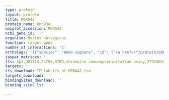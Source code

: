 ```yaml
---
type: protein
layout: protein
title: M0RA42
protein_name: Unc93a
uniprot_accession: M0RA42
ncbi_gene_id: '-'
organism: Rattus norvegicus
function: target gene
number_of_interactions: '1'
orthologs: '[{"species": "Homo sapiens", "id": ["<a href=\"/protein/q86wb7\">Q86WB7</a>"]}, {"species": "Danio rerio", "id": ["A0A0A0MPU5"]}, {"species": "Mus musculus", "id": ["<a href=\"/protein/b2rwk3\">B2RWK3</a>", "<a href=\"/protein/q710d3\">Q710D3</a>"]}, {"species": "Caenorhabditis elegans", "id": ["A0A0K3AR66"]}, {"species": "Drosophila melanogaster", "id": ["X2JFT8"]}]'
jaspar_matrices: ''
tfs: Sp1,Q01714,24790,GTRD,chromatin immunoprecipitation assay,27924024%5Buid%5D,No
targets: ''
tfs_download: TFLink_tfs_of_M0RA42.tsv
targets_download: ''
bindingSites_download: ''
binding_sites_ls: ''

---
```

